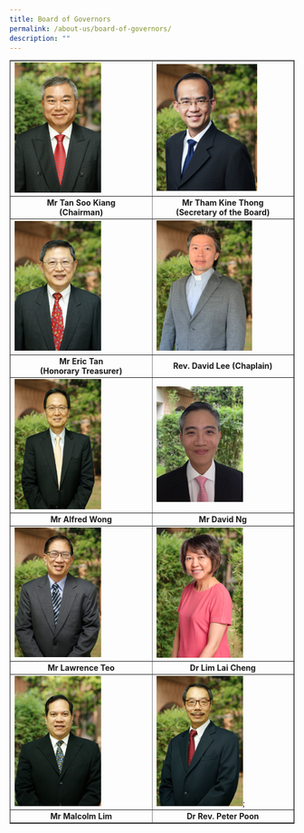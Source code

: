 ```yaml
---
title: Board of Governors
permalink: /about-us/board-of-governors/
description: ""
---
```

<table style="border-collapse: collapse; width: 100%;" border="1">
<tbody>
<tr>
<td style="width: 50%;"><img style="width: 65%;" src="/images/bog1.png" /></td>
<td style="width: 50%;"><img style="width: 76%;" src="/images/mrtham_bog.png" /></td>
</tr>
<tr>
<td style="width: 50%; text-align: center;">
<div><strong>Mr Tan Soo Kiang</strong></div>
<div><strong>(Chairman)</strong></div>
</td>
<td style="width: 50%; text-align: center;">
<div><strong>Mr Tham Kine Thong</strong></div>
<div><strong>(Secretary of the Board)</strong></div>
</td>
</tr>
<tr>
<td style="width: 50%;"><img style="width: 65%;" src="/images/bog2.png" /></td>
<td style="width: 50%;"><img style="width: 72%;" src="/images/bog3.png" /></td>
</tr>
<tr>
<td style="width: 50%; text-align: center;">
<div><strong>Mr Eric Tan</strong></div>
<div><strong>(Honorary Treasurer)</strong></div>
</td>
<td style="width: 50%; text-align: center;"><strong>Rev. David Lee (Chaplain)</strong></td>
</tr>
<tr>
<td style="width: 50%;"><img style="width: 65%;" src="/images/bog4.png" /></td>
<td style="width: 50%;"><img style="width: 65%;" src="/images/bog5.png" /></td>
</tr>
<tr>
<td style="width: 50%; text-align: center;"><strong>Mr Alfred Wong</strong></td>
<td style="width: 50%; text-align: center;"><strong>Mr David Ng</strong></td>
</tr>
<tr>
<td style="width: 50%;"><img style="width: 65%;" src="/images/bog6.png" /></td>
<td style="width: 50%;"><img style="width: 65%;" src="/images/bog7.png" /></td>
</tr>
<tr>
<td style="width: 50%; text-align: center;"><strong>Mr Lawrence Teo</strong></td>
<td style="width: 50%; text-align: center;"><strong>Dr Lim Lai Cheng</strong></td>
</tr>
<tr>
<td style="width: 50%;"><img style="width: 65%;" src="/images/bog8.png" /></td>
<td style="width: 50%;"><img style="width: 65%;" src="/images/bog9.png" />;</td>
</tr>
<tr>
<td style="width: 50%; text-align: center;"><strong>Mr Malcolm Lim</strong></td>
<td style="width: 50%; text-align: center;"><strong>Dr Rev. Peter Poon</strong></td>
</tr>
</tbody>
</table>